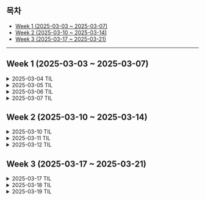 
## 목차
- [Week 1 (2025-03-03 ~ 2025-03-07)](#week-1-2025-03-03---2025-03-07)
- [Week 2 (2025-03-10 ~ 2025-03-14)](#week-2-2025-03-10---2025-03-14)
- [Week 3 (2025-03-17 ~ 2025-03-21)](#week-3-2025-03-17---2025-03-21)

---

## Week 1 (2025-03-03 ~ 2025-03-07)

<details>
  <summary>2025-03-04 TIL</summary>

### 오늘의 CS 개념: 보일러 플레이트
- **정의:**  
  어플리케이션을 시작할 때 기본적으로 필요하고, 반복적이며 표준화된 코드나 설정
- **역할:**  
  프로젝트의 초기 설정, 파일 구조, 공통 설정 코드 등을 미리 제공해 개발자가 빠르게 시작할 수 있도록 도움
- **예시:**  
  리액트 앱의 기본 템플릿 코드 등

### Zustand
- **정의:**  
  리액트 애플리케이션의 상태 관리를 위해 만들어진 경량 라이브러리
- **특징:**  
  - 보일러 플레이트 코드가 적어 빠르게 상태관리를 할 수 있음  
  - 최소한의 리렌더링을 유도해 효율적인 상태관리를 지원함
</details>

<details>
  <summary>2025-03-05 TIL</summary>

### 오늘의 CS 개념: 탈중앙화(Decentralization)
- **정의:**  
중앙 기관 없이 여러 참여자가 함께 운영하는 시스템
- **특징:**  
특정 회사, 정부, 중앙은행 등의 중앙 권력이 존재하지 않음
시스템 운영 권한이 여러 사람에게 분배됨

🔍 탈중앙화의 핵심
- 한 사람이 전체 시스템을 통제할 수 없음
- 데이터가 한 곳에 저장되지 않고 여러 곳에 분산됨
- 운영의 투명성과 보안성이 증가

### P2P(Peer-to-Peer)
- **정의:**  
서버 없이 사용자들(Peer)끼리 직접 연결되는 네트워크 방식
- **특징:**  
  - 한쪽(서버)이 아닌, 모든 노드(사용자)가 동등한 역할을 함
  - 파일 공유, 메시지 교환, 거래 등을 직접 수행
  - p2p는 탈중앙화 네트워크를 만드는 한가지 방법
  
</details>


<details>
  <summary>2025-03-06 TIL</summary>

### 오늘의 CS 개념: Flutter
- **특징:**  
  - 구글 개발: 구글에서 만든 오픈소스 UI 프레임워크
  - 크로스 플랫폼: 하나의 코드베이스로 iOS, Android, 웹, 데스크탑 애플리케이션 개발이 가능
  - 위젯 기반: 모든 것이 위젯으로 구성되어 커스텀 UI 제작이 비교적 쉬움 
  - 핫 리로드: 코드 변경 시 앱을 재시작하지 않고도 즉시 반영되어 개발 생산성이 높음
  - 네이티브 성능: 네이티브 코드와 유사한 퍼포먼스를 제공

### Dart
- **특징:**   
  - Flutter의 주 언어: Flutter 어플 개발에 주로 사용됨
  - 객체 지향: 클래스 기반의 객체 지향 프로그래밍 지원
  - 유연한 타입 시스템: 정적 타입과 동적 타입을 모두 지원하여 상황에 맞게 선택 가능
  - JIT/AOT 컴파일: 개발 시 빠른 반영을 위한 JIT와, 배포 시 최적화를 위한 AOT 컴파일을 지원
    - JIT(Just-In-Time) 컴파일: 프로그램이 실행되는 동안 필요할 때마다 코드를 컴파일함
    - AOT (Ahead-Of-Time) 컴파일: 애플리케이션을 배포하기 전에 미리 코드를 컴파일하여 기계어로 변환
  - null safety: 최신 버전부터 null 안전성을 제공하여 안정적인 코드 작성을 할 수 있도록 함


</details>

<details>
  <summary>2025-03-07 TIL</summary>

### 오늘의 CS 개념: Flutter 와 React Native 의 차이
#### Flutter은 운영체제와 소통하지 않는다!
- flutter은 c/c++로 작성된 고성능능 엔진을 실행시켜 ui를 렌더링한다
- 플랫폼에 내장된 네이티브 UI 컴포넌트를 호출하는게 아니란 뜻임
- 장점은 모든 플랫폼에서 일관된 UI를 구성하고
- 운영체제의 기본 UI 요소와 상관없이 비교적 자유로운 커스터마이징이 가능하다다

#### 운영체제의 기본 UI 컴포넌트를 쓰고싶다? 그럼 react native가 답이다!
- 네이티브 컴포넌트를 사용해서 각 플랫폼의 고유한 UI 스타일과 기능을 활용할 수 있다
- javaScript로 운영체제와 소통하기 때문에 복잡한 UI나 애니메이션에서 성능이슈가 발생할 수 있다.

</details>

## Week 2 (2025-03-10 ~ 2025-03-14)

<details>
  <summary>2025-03-10 TIL</summary>

### 오늘의 CS 개념: Dart (노마드코더 강의)
- Dart는 구글이 개발한 프로그래밍 언어
- 주로 클라이언트 어플리케이션(모바일, 웹, 데스크탑) 개발에 최적화

### 특징
- Flutter 프레임워크와의 결합으로 빠르고 효율적인 UI 개발이 가능
- 특히 flutter과 dart 둘다 구글에서 만든 것이기 때문에 flutter을 위해 dart 언어를 수정하는게 가능하다는 것이 강력한 장점임
- 초기 실행속도(AOT)와 실행 중 최적화(JIT) 컴파일을 둘다 지원
- 즉, 개발 중에는 JIT으로 빠르게 코드를 실행하고 디버깅이 가능
- 배포시에는 AOT로 미리 컴파일해 빠른 실행 및 성능 최적화가 가능
- Null Safety를 지원해 안전한 코딩이 가능


</details>
<details>
  <summary>2025-03-11 TIL</summary>

### 오늘의 CS 개념: MVVC 아키텍처
#### MVVC 아키텍처는 애플리케이션의 각 구성 요소를 역할별로 분리하여, 유지보수성과 테스트 용이성을 높이고 코드의 재사용성을 강화하는 디자인 패턴이다.

#### 주요 구성요소:

- Model:
  - 앱에서 사용하는 데이터나 비즈니스 로직을 담당합니다. 예를 들어, 서버에서 받아온 데이터, 데이터베이스 접근, 비즈니스 규칙 등이 Model에 포함됩니다.

- View:
  - 사용자에게 보여지는 UI를 의미합니다. 버튼, 텍스트, 이미지 등 화면 구성 요소가 여기에 해당하며, 가능한 한 로직이 없이 단순히 데이터를 표시하는 역할을 합니다.

- ViewModel (또는 ViewController로 변형한 MVVC의 경우):
  - Model과 View 사이의 중간 계층입니다. Model로부터 데이터를 받아 가공하고, View에 표시하기 적합한 형태로 변환해 제공합니다. 또한 사용자 입력을 받아 Model에 전달하는 역할도 수행합니다.

#### MVVC (혹은 MVVM)의 장점:

- 분리된 관심사:
  - UI와 비즈니스 로직을 분리하여 코드가 깔끔해지고, 유지보수가 용이해집니다.

- 테스트 용이성:
  - ViewModel이나 Model 단위의 테스트가 독립적으로 가능해집니다.

- 재사용성:
  - ViewModel을 여러 View에서 재사용할 수 있어 코드 중복을 줄일 수 있습니다.

</details>

<details>
  <summary>2025-03-12 TIL</summary>

### 오늘의 CS 개념: MVVC 아키텍처 플로우 

#### 1. 사용자 상호작용 (View)
- **사용자 이벤트 발생**: 사용자가 버튼 클릭, 입력 등 UI 상호작용을 합니다.
- **이벤트 전달**: View는 사용자의 입력이나 이벤트를 감지하고 이를 ViewModel에 전달합니다.

#### 2. 이벤트 처리 (ViewModel)
- **비즈니스 로직 수행**: 전달받은 이벤트에 따라 필요한 비즈니스 로직을 실행합니다.
- **데이터 요청 및 업데이트**: 필요한 경우 Model에 데이터를 요청하거나 변경합니다.
- **상태 업데이트 및 알림**: 데이터가 변경되면 내부 상태를 업데이트하고, 이 변화를 View에 알리기 위해 관찰자 패턴(예: `notifyListeners()`)을 사용합니다.

#### 3. 데이터 관리 (Model)
- **데이터 저장 및 처리**: 애플리케이션의 핵심 데이터(예: 사용자 정보, API 응답 데이터 등)를 관리합니다.
- **데이터 반환**: ViewModel의 요청에 따라 데이터를 제공하거나, 데이터를 갱신합니다.

#### 4. UI 업데이트 (View)
- **데이터 바인딩**: ViewModel로부터 전달받은 업데이트된 데이터를 기반으로 UI를 갱신합니다.
- **실시간 반영**: 변경된 상태나 데이터가 자동으로 View에 반영되어 사용자에게 최신 정보가 표시됩니다.

---

### 플로우 요약

1. **사용자 → View**: 사용자 상호작용 발생  
2. **View → ViewModel**: 이벤트 전달 및 비즈니스 로직 실행  
3. **ViewModel → Model**: 데이터 요청 및 업데이트  
4. **Model → ViewModel**: 처리된 데이터 반환  
5. **ViewModel → View**: 가공된 데이터와 상태 변경 알림  
6. **View**: UI 업데이트 및 사용자에게 결과 표시

---

MVVC 패턴은 UI와 비즈니스 로직, 데이터 관리 간의 관심사를 분리하여 코드의 유지보수성과 테스트 용이성을 높입니다.

</details>


## Week 3 (2025-03-17 ~ 2025-03-21)


<details>
  <summary>2025-03-17 TIL</summary>
  ### 위젯 앞의 언더스코어(_), 이것 뭐에요?
```
 Widget _buildOptionTile(BuildContext context, String title) {
```
코드리뷰를 하던 중 위와같은 위젯명에 대한 이의제기(?)를 받았었다.</br>
변수나 함수, 클래스 이름 앞에 붙는 언더스코어(_)는 dart 언어에서 해당 요소를 **private**하게 하는 역할을 한다!</br>
코드 가독성을 위해 코드를 무리하게 줄이려고 모듈화를 하다 깨달았다. 만약 재사용성이 없는 요소라면, 굳이 모듈화를 시킬게 아니라 위와 같은 방법으로 동일한 파일 내에서만 접근 가능하도록 하는게 좋을듯 하다.
</details>

<details>
  <summary>2025-03-18 TIL</summary>

### MVVM 패턴의 ViewModel에서 전역 상태공유를 해야하는 이유

#### ViewModel이란?
- UI 상태와 로직을 관리하는 역할을 함

#### Riverpod(전역 상태관리 라이브러리)를 사용하는 이유
- 상태공유와 재사용
  - 하나의 Viewmodel에서 관리하는 상태를 여러곳에서 쉽게 접근하고 업데이트 할수있음
- **의존성 주입**
  - **의존성 주입** 을 riverpod가 지원하기 때문이다! 
</details>

<details>
  <summary>2025-03-19 TIL</summary>

### 백엔드 Jenkins CI/CD 파이프라인 스크립트
#### 1. gitlab에서 develop-be 브랜치에 merge/pull 이벤트가 발생한다. 이때 gitlab webhook이 jenkins pipeline을 트리거함

#### 2. 파이프라인 1단계: git clone(코드 다운로드)
```
stage('Clone') {
    steps {
        git branch: 'develop-be', credentialsId: 'gitlab_songowen', url: 'https://lab.ssafy.com/s12-blochain-transaction-sub1/S12P21C205.git'
    }
}
```
gitlab의 develop-be 브랜치를 가져와서 jenkins 작업공간에 저장함

#### 3. 파이프라인 2단계: 백엔드 빌드(Gradle 빌드)
```
stage('Backend Build') {
    steps {
        dir('BE/ari') {
            sh "chmod 744 ./gradlew"
            sh "./gradlew clean build -x test"
        }
    }
}
```
BE/ari 디렉토리에서 Gradle을 사용해 Spring Boot 프로젝트를 빌드함

빌드 완료 후에는 jar 파일( ari-0.0.1-SNAPSHOT.jar )이 생성됨

#### 4. 파이프라인 3단계: deploy (aws 배포)
```
stage('Deploy Backend') {
    steps {
        withCredentials([sshUserPrivateKey(credentialsId: 'aws_key', keyFileVariable: 'KEY_FILE')]) {
            sh '''
                # 서버에 jar 파일 전송
                scp -o StrictHostKeyChecking=no -i $KEY_FILE $WORKSPACE/BE/ari/build/libs/ari-0.0.1-SNAPSHOT.jar ubuntu@j12c205.p.ssafy.io:/home/ubuntu/ari
                
                # 서버에서 배포 스크립트 실행
                ssh -o StrictHostKeyChecking=no -i $KEY_FILE ubuntu@j12c205.p.ssafy.io "bash /home/ubuntu/ari/deploy.sh"
            '''
        }
    }
}
```
Jenkins에서 빌드된 .jar 파일을 AWS EC2로 전송한다(scp)

EC2에서 deploy.sh(배포 스크립트)를 실행해 기존 백엔드 어플리케이션 업데이트 시킴

#### 5. 파이프라인 4단계: Log Check (어플리케이션 상태 확인)
```
stage('Log Check') {
    steps {
        withCredentials([sshUserPrivateKey(credentialsId: 'aws_key', keyFileVariable: 'KEY_FILE')]) {
            sh '''
                # 최근 로그 50줄 확인
                ssh -o StrictHostKeyChecking=no -i $KEY_FILE ubuntu@j12c205.p.ssafy.io "tail -n 50 /home/ubuntu/ari/application.log"
                
                # 실행 중인 프로세스 확인
                ssh -o StrictHostKeyChecking=no -i $KEY_FILE ubuntu@j12c205.p.ssafy.io "ps -ef | grep app.jar | grep -v grep"
            '''
        }
    }
}
```
배포된 springboot어플리케이션 로그를 확인해서 실행중인 프로세스(app.jar)가 정상적으로 떠있는지 확인함

#### 6. 파이프라인 5단계: Post Actions (CI/CD 결과 처리)
```
post {
    always {
        sh '''
            echo "=== Application Logs ==="
            ssh -o StrictHostKeyChecking=no -i $KEY_FILE ubuntu@j12c205.p.ssafy.io "tail -n 100 /home/ubuntu/ari/application.log"
        '''
    }
}
```
실패/성공에 상관없이 최근 100줄 로그를 출력한다. 성공/실패 따라 메시지 출력이 다름. 
```
failure {
    echo '백엔드 파이프라인 실패...'
    sh '''
        echo "=== Error Logs ==="
        ssh -o StrictHostKeyChecking=no -i $KEY_FILE ubuntu@j12c205.p.ssafy.io "tail -n 200 /home/ubuntu/ari/application.log"
    '''
}
```
실패시 최근 200줄 오류로그 출력시킴
</details>
